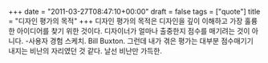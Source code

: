+++
date = "2011-03-27T08:47:10+00:00"
draft = false
tags = ["quote"]
title = "디자인 평가의 목적"
+++
디자인 평가의 목적은 디자인을 깊이 이해하고 가장 훌륭한 아이디어를 찾기 위한 것이다. 디자이너가 얼마나 출중한지 점수를 매기려는 것이 아니다. -사용자 경험 스케치. Bill Buxton. 
그런데 내가 겪은 평가는 대부분 점수매기기 내지는 비난의 자리였던 것 같다. 날선 비난만 가득한. 